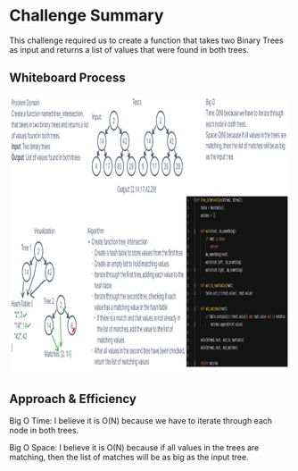 # **Challenge Summary**

This challenge required us to create a function that takes two Binary Trees as input and returns a list of values that were found in both trees.

## **Whiteboard Process**

<img src="./tree-intersection.PNG" width="800" height="500" />

## **Approach & Efficiency**

Big O Time: I believe it is O(N) because we have to iterate through each node in both trees.

Big O Space: I believe it is O(N) because if all values in the trees are matching, then the list of matches will be as big as the input tree.
